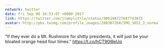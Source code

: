 ```yaml
---
network: twitter
date: Fri Sep 08 16:53:07 +0000 2017
link: https://twitter.com/jimmylittle/status/906198727697743872
avatar: http://pbs.twimg.com/profile_images/280307260/IMG_3651_2_normal.jpg
---
```


"If they ever do a Mt. Rushmore for shitty presidents, it will just be your bloated orange head four times." https://t.co/hCT90l8eUq
